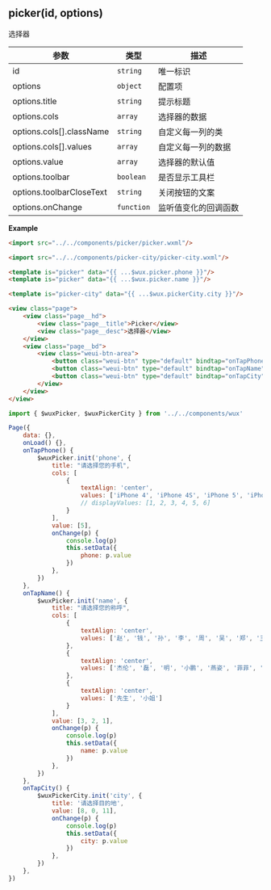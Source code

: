 ## picker(id, options)
选择器

| 参数 | 类型 | 描述 |
| --- | --- | --- |
| id | <code>string</code> | 唯一标识 |
| options | <code>object</code> | 配置项 |
| options.title | <code>string</code> | 提示标题 |
| options.cols | <code>array</code> | 选择器的数据 |
| options.cols[].className | <code>string</code> | 自定义每一列的类 |
| options.cols[].values | <code>array</code> | 自定义每一列的数据 |
| options.value | <code>array</code> | 选择器的默认值 |
| options.toolbar | <code>boolean</code> | 是否显示工具栏 |
| options.toolbarCloseText | <code>string</code> | 关闭按钮的文案 |
| options.onChange | <code>function</code> | 监听值变化的回调函数 |

**Example**  
```html
<import src="../../components/picker/picker.wxml"/>

<import src="../../components/picker-city/picker-city.wxml"/>

<template is="picker" data="{{ ...$wux.picker.phone }}"/>
<template is="picker" data="{{ ...$wux.picker.name }}"/>

<template is="picker-city" data="{{ ...$wux.pickerCity.city }}"/>

<view class="page">
    <view class="page__hd">
        <view class="page__title">Picker</view>
        <view class="page__desc">选择器</view>
    </view>
    <view class="page__bd">
        <view class="weui-btn-area">
            <button class="weui-btn" type="default" bindtap="onTapPhone">Default-Picker {{ phone }}</button>
            <button class="weui-btn" type="default" bindtap="onTapName">Multi-Picker {{ name }}</button>
            <button class="weui-btn" type="default" bindtap="onTapCity">City-Picker {{ city }}</button>
        </view>
    </view>
</view>
```

```js
import { $wuxPicker, $wuxPickerCity } from '../../components/wux'

Page({
    data: {},
    onLoad() {},
    onTapPhone() {
        $wuxPicker.init('phone', {
            title: "请选择您的手机", 
            cols: [
                {
                    textAlign: 'center',
                    values: ['iPhone 4', 'iPhone 4S', 'iPhone 5', 'iPhone 5S', 'iPhone 6', 'iPhone 6 Plus'],
                    // displayValues: [1, 2, 3, 4, 5, 6]
                }
            ],
            value: [5], 
            onChange(p) {
                console.log(p)
                this.setData({
                    phone: p.value
                })
            },
        })
    },
    onTapName() {
        $wuxPicker.init('name', {
            title: "请选择您的称呼", 
            cols: [
                {
                    textAlign: 'center',
                    values: ['赵', '钱', '孙', '李', '周', '吴', '郑', '王']
                },
                {
                    textAlign: 'center',
                    values: ['杰伦', '磊', '明', '小鹏', '燕姿', '菲菲', 'Baby']
                },
                {
                    textAlign: 'center',
                    values: ['先生', '小姐']
                }
            ],
            value: [3, 2, 1],
            onChange(p) {
                console.log(p)
                this.setData({
                    name: p.value
                })
            },
        })
    },
    onTapCity() {
        $wuxPickerCity.init('city', {
            title: '请选择目的地', 
            value: [8, 0, 11],
            onChange(p) {
                console.log(p)
                this.setData({
                    city: p.value
                })
            },
        })
    },
})
```